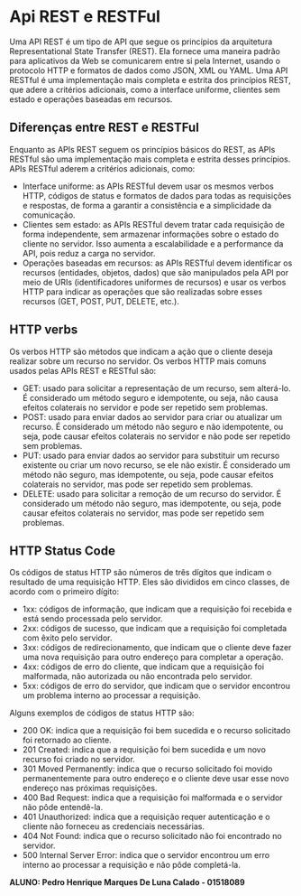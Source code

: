 # Api REST e RESTFul
Uma API REST é um tipo de API que segue os princípios da arquitetura Representational State Transfer (REST). Ela fornece uma maneira padrão para aplicativos da Web se comunicarem entre si pela Internet, usando o protocolo HTTP e formatos de dados como JSON, XML ou YAML. Uma API RESTful é uma implementação mais completa e estrita dos princípios REST, que adere a critérios adicionais, como a interface uniforme, clientes sem estado e operações baseadas em recursos.

## Diferenças entre REST e RESTFul
Enquanto as APIs REST seguem os princípios básicos do REST, as APIs RESTful são uma implementação mais completa e estrita desses princípios. APIs RESTful aderem a critérios adicionais, como:

* Interface uniforme: as APIs RESTful devem usar os mesmos verbos HTTP, códigos de status e formatos de dados para todas as requisições e respostas, de forma a garantir a consistência e a simplicidade da comunicação.
* Clientes sem estado: as APIs RESTful devem tratar cada requisição de forma independente, sem armazenar informações sobre o estado do cliente no servidor. Isso aumenta a escalabilidade e a performance da API, pois reduz a carga no servidor.
* Operações baseadas em recursos: as APIs RESTful devem identificar os recursos (entidades, objetos, dados) que são manipulados pela API por meio de URIs (identificadores uniformes de recursos) e usar os verbos HTTP para indicar as operações que são realizadas sobre esses recursos (GET, POST, PUT, DELETE, etc.).

## HTTP verbs
Os verbos HTTP são métodos que indicam a ação que o cliente deseja realizar sobre um recurso no servidor. Os verbos HTTP mais comuns usados pelas APIs REST e RESTful são:

* GET: usado para solicitar a representação de um recurso, sem alterá-lo. É considerado um método seguro e idempotente, ou seja, não causa efeitos colaterais no servidor e pode ser repetido sem problemas.
* POST: usado para enviar dados ao servidor para criar ou atualizar um recurso. É considerado um método não seguro e não idempotente, ou seja, pode causar efeitos colaterais no servidor e não pode ser repetido sem problemas.
* PUT: usado para enviar dados ao servidor para substituir um recurso existente ou criar um novo recurso, se ele não existir. É considerado um método não seguro, mas idempotente, ou seja, pode causar efeitos colaterais no servidor, mas pode ser repetido sem problemas.
* DELETE: usado para solicitar a remoção de um recurso do servidor. É considerado um método não seguro, mas idempotente, ou seja, pode causar efeitos colaterais no servidor, mas pode ser repetido sem problemas.

## HTTP Status Code
Os códigos de status HTTP são números de três dígitos que indicam o resultado de uma requisição HTTP. Eles são divididos em cinco classes, de acordo com o primeiro dígito:

* 1xx: códigos de informação, que indicam que a requisição foi recebida e está sendo processada pelo servidor.
* 2xx: códigos de sucesso, que indicam que a requisição foi completada com êxito pelo servidor.
* 3xx: códigos de redirecionamento, que indicam que o cliente deve fazer uma nova requisição para outro endereço para completar a operação.
* 4xx: códigos de erro do cliente, que indicam que a requisição foi malformada, não autorizada ou não encontrada pelo servidor.
* 5xx: códigos de erro do servidor, que indicam que o servidor encontrou um problema interno ao processar a requisição.
  
Alguns exemplos de códigos de status HTTP são:

* 200 OK: indica que a requisição foi bem sucedida e o recurso solicitado foi retornado ao cliente.
* 201 Created: indica que a requisição foi bem sucedida e um novo recurso foi criado no servidor.
* 301 Moved Permanently: indica que o recurso solicitado foi movido permanentemente para outro endereço e o cliente deve usar esse novo endereço nas próximas requisições.
* 400 Bad Request: indica que a requisição foi malformada e o servidor não pôde entendê-la.
* 401 Unauthorized: indica que a requisição requer autenticação e o cliente não forneceu as credenciais necessárias.
* 404 Not Found: indica que o recurso solicitado não foi encontrado no servidor.
* 500 Internal Server Error: indica que o servidor encontrou um erro interno ao processar a requisição e não pôde completá-la.

 **ALUNO: Pedro Henrique Marques De Luna Calado - 01518089**
